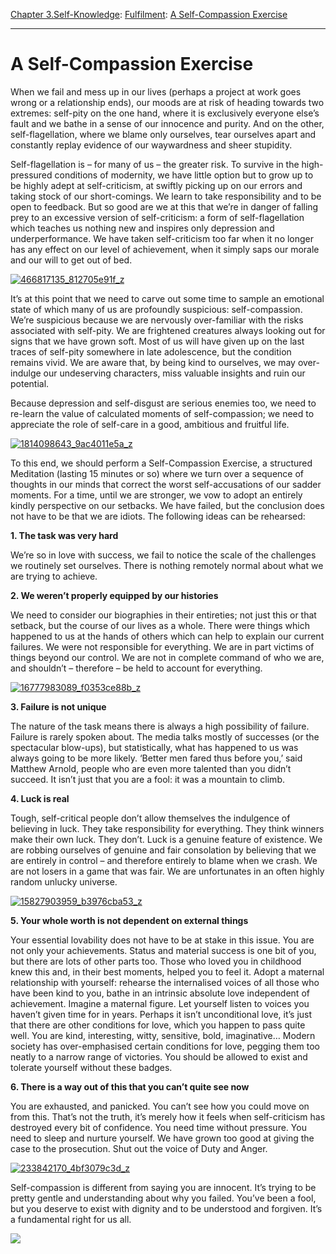 [Chapter 3.Self-Knowledge](https://www.theschooloflife.com/thebookoflife/category/self-knowledge/): [Fulfilment](https://www.theschooloflife.com/thebookoflife/category/self-knowledge/fulfilment/): [A Self-Compassion Exercise](https://www.theschooloflife.com/thebookoflife/a-self-compassion-exercise/)

* * *

# A Self-Compassion Exercise

When we fail and mess up in our lives (perhaps a project at work goes wrong or a relationship ends), our moods are at risk of heading towards two extremes: self-pity on the one hand, where it is exclusively everyone else’s fault and we bathe in a sense of our innocence and purity. And on the other, self-flagellation, where we blame only ourselves, tear ourselves apart and constantly replay evidence of our waywardness and sheer stupidity.

Self-flagellation is – for many of us – the greater risk. To survive in the high-pressured conditions of modernity, we have little option but to grow up to be highly adept at self-criticism, at swiftly picking up on our errors and taking stock of our short-comings. We learn to take responsibility and to be open to feedback. But so good are we at this that we’re in danger of falling prey to an excessive version of self-criticism: a form of self-flagellation which teaches us nothing new and inspires only depression and underperformance. We have taken self-criticism too far when it no longer has any effect on our level of achievement, when it simply saps our morale and our will to get out of bed.

[![466817135_812705e91f_z](https://www.theschooloflife.com/thebookoflife/wp-content/uploads/2015/09/466817135_812705e91f_z.jpg)](http://www.thebookoflife.org/wp-content/uploads/2015/09/466817135_812705e91f_z.jpg)

It’s at this point that we need to carve out some time to sample an emotional state of which many of us are profoundly suspicious: self-compassion. We’re suspicious because we are nervously over-familiar with the risks associated with self-pity. We are frightened creatures always looking out for signs that we have grown soft. Most of us will have given up on the last traces of self-pity somewhere in late adolescence, but the condition remains vivid. We are aware that, by being kind to ourselves, we may over-indulge our undeserving characters, miss valuable insights and ruin our potential.

Because depression and self-disgust are serious enemies too, we need to re-learn the value of calculated moments of self-compassion; we need to appreciate the role of self-care in a good, ambitious and fruitful life.

[![1814098643_9ac4011e5a_z](https://www.theschooloflife.com/thebookoflife/wp-content/uploads/2015/09/1814098643_9ac4011e5a_z.jpg)](http://www.thebookoflife.org/wp-content/uploads/2015/09/1814098643_9ac4011e5a_z.jpg)

To this end, we should perform a Self-Compassion Exercise, a structured Meditation (lasting 15 minutes or so) where we turn over a sequence of thoughts in our minds that correct the worst self-accusations of our sadder moments. For a time, until we are stronger, we vow to adopt an entirely kindly perspective on our setbacks. We have failed, but the conclusion does not have to be that we are idiots. The following ideas can be rehearsed:

**1. The task was very hard**

We’re so in love with success, we fail to notice the scale of the challenges we routinely set ourselves. There is nothing remotely normal about what we are trying to achieve.

**2. We weren’t properly equipped by our histories**

We need to consider our biographies in their entireties; not just this or that setback, but the course of our lives as a whole. There were things which happened to us at the hands of others which can help to explain our current failures. We were not responsible for everything. We are in part victims of things beyond our control. We are not in complete command of who we are, and shouldn’t – therefore – be held to account for everything.

[![16777983089_f0353ce88b_z](https://www.theschooloflife.com/thebookoflife/wp-content/uploads/2015/09/16777983089_f0353ce88b_z.jpg)](http://www.thebookoflife.org/wp-content/uploads/2015/09/16777983089_f0353ce88b_z.jpg)

**3. Failure is not unique**

The nature of the task means there is always a high possibility of failure. Failure is rarely spoken about. The media talks mostly of successes (or the spectacular blow-ups), but statistically, what has happened to us was always going to be more likely. ‘Better men fared thus before you,’ said Matthew Arnold, people who are even more talented than you didn’t succeed. It isn’t just that you are a fool: it was a mountain to climb.

**4. Luck is real**

Tough, self-critical people don’t allow themselves the indulgence of believing in luck. They take responsibility for everything. They think winners make their own luck. They don’t. Luck is a genuine feature of existence. We are robbing ourselves of genuine and fair consolation by believing that we are entirely in control – and therefore entirely to blame when we crash. We are not losers in a game that was fair. We are unfortunates in an often highly random unlucky universe.

[![15827903959_b3976cba53_z](https://www.theschooloflife.com/thebookoflife/wp-content/uploads/2015/09/15827903959_b3976cba53_z.jpg)](http://www.thebookoflife.org/wp-content/uploads/2015/09/15827903959_b3976cba53_z.jpg)

**5. Your whole worth is not dependent on external things**

Your essential lovability does not have to be at stake in this issue. You are not only your achievements. Status and material success is one bit of you, but there are lots of other parts too. Those who loved you in childhood knew this and, in their best moments, helped you to feel it. Adopt a maternal relationship with yourself: rehearse the internalised voices of all those who have been kind to you, bathe in an intrinsic absolute love independent of achievement. Imagine a maternal figure. Let yourself listen to voices you haven’t given time for in years. Perhaps it isn’t unconditional love, it’s just that there are other conditions for love, which you happen to pass quite well. You are kind, interesting, witty, sensitive, bold, imaginative… Modern society has over-emphasised certain conditions for love, pegging them too neatly to a narrow range of victories. You should be allowed to exist and tolerate yourself without these badges.

**6. There is a way out of this that you can’t quite see now**

You are exhausted, and panicked. You can’t see how you could move on from this. That’s not the truth, it’s merely how it feels when self-criticism has destroyed every bit of confidence. You need time without pressure. You need to sleep and nurture yourself. We have grown too good at giving the case to the prosecution. Shut out the voice of Duty and Anger.

[![233842170_4bf3079c3d_z](https://www.theschooloflife.com/thebookoflife/wp-content/uploads/2015/09/233842170_4bf3079c3d_z.jpg)](http://www.thebookoflife.org/wp-content/uploads/2015/09/233842170_4bf3079c3d_z.jpg)

Self-compassion is different from saying you are innocent. It’s trying to be pretty gentle and understanding about why you failed. You’ve been a fool, but you deserve to exist with dignity and to be understood and forgiven. It’s a fundamental right for us all.

[![](https://img.youtube.com/vi/-kfUE41-JFw/0.jpg)](https://www.youtube.com/embed/-kfUE41-JFw '')
